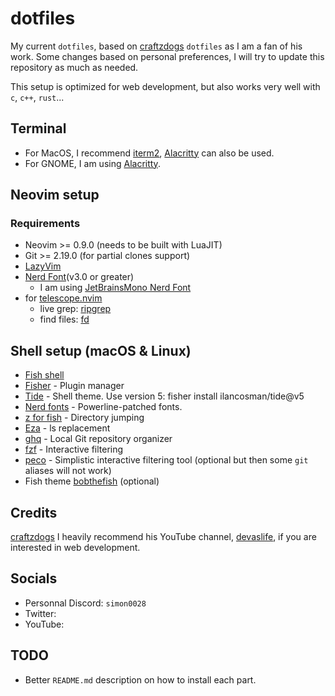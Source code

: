 # dotfiles

My current `dotfiles`, based on [craftzdogs](https://github.com/craftzdog/dotfiles-public/tree/master) `dotfiles` as I am a fan of his work.
Some changes based on personal preferences, I will try to update this repository as much as needed.

This setup is optimized for web development, but also works very well with `c`, `c++`, `rust`...

## Terminal

- For MacOS, I recommend [iterm2](https://iterm2.com/), [Alacritty](https://github.com/alacritty/alacritty) can also be used.
- For GNOME, I am using [Alacritty](https://github.com/alacritty/alacritty).

## Neovim setup

### Requirements

- Neovim >= 0.9.0 (needs to be built with LuaJIT)
- Git >= 2.19.0 (for partial clones support)
- [LazyVim](https://www.lazyvim.org/)
- [Nerd Font](https://www.nerdfonts.com/)(v3.0 or greater)
  - I am using [JetBrainsMono Nerd Font](https://github.com/ryanoasis/nerd-fonts/tree/master/patched-fonts/JetBrainsMono)
- for [telescope.nvim](https://github.com/nvim-telescope/telescope.nvim)
  - live grep: [ripgrep](https://github.com/BurntSushi/ripgrep)
  - find files: [fd](https://github.com/sharkdp/fd)

## Shell setup (macOS & Linux)

- [Fish shell](https://fishshell.com/)
- [Fisher](https://github.com/jorgebucaran/fisher) - Plugin manager
- [Tide](https://github.com/IlanCosman/tide0===) - Shell theme. Use version 5: fisher install ilancosman/tide@v5
- [Nerd fonts](https://github.com/ryanoasis/nerd-fonts) - Powerline-patched fonts.
- [z for fish](https://github.com/jethrokuan/z) - Directory jumping
- [Eza](https://github.com/eza-community/eza) - ls replacement
- [ghq](https://github.com/x-motemen/ghq) - Local Git repository organizer
- [fzf](https://github.com/PatrickF1/fzf.fish) - Interactive filtering
- [peco](https://github.com/peco/peco) - Simplistic interactive filtering tool (optional but then some `git` aliases will not work)
- Fish theme [bobthefish](https://github.com/oh-my-fish/theme-bobthefish) (optional)

## Credits

[craftzdogs](https://github.com/craftzdog)
I heavily recommend his YouTube channel, [devaslife](https://www.youtube.com/@devaslife), if you are interested in web development.

## Socials

- Personnal Discord: `simon0028`
- Twitter:
- YouTube:

## TODO

- Better `README.md` description on how to install each part.
